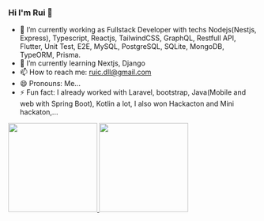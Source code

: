 ### Hi I'm Rui 👋

- 🔭 I’m currently working as Fullstack Developer with techs Nodejs(Nestjs, Express), Typescript, Reactjs, TailwindCSS, 
GraphQL, Restfull API, Flutter, Unit Test, E2E, MySQL, PostgreSQL, SQLite, MongoDB, TypeORM, Prisma.
- 🌱 I’m currently learning Nextjs, Django
- 📫 How to reach me: ruic.dll@gmail.com
- 😄 Pronouns: Me...
- ⚡ Fun fact: I already worked with Laravel, bootstrap, Java(Mobile and web with Spring Boot), Kotlin a lot, 
I also won Hackacton and Mini hackaton,...

<div>
  <a href="https://github.com/ruipaulocalei">
  <img height="180em" src="https://github-readme-stats.vercel.app/api?username=ruipaulocalei&show_icons=true&theme=dracula&include_all_commits=true&count_private=true"/>
  <img height="180em" src="https://github-readme-stats.vercel.app/api/top-langs/?username=ruipaulocalei&layout=compact&langs_count=7&theme=dracula"/>
</div>
